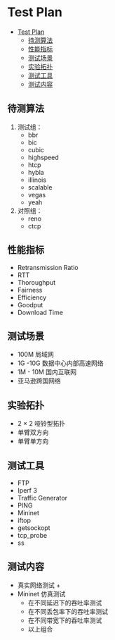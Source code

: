 # Test Plan

<!-- TOC -->

- [Test Plan](#test-plan)
    - [待测算法](#待测算法)
    - [性能指标](#性能指标)
    - [测试场景](#测试场景)
    - [实验拓扑](#实验拓扑)
    - [测试工具](#测试工具)
    - [测试内容](#测试内容)

<!-- /TOC -->

## 待测算法

1.  测试组：
    +   bbr
    +   bic
    +   cubic
    +   highspeed
    +   htcp
    +   hybla
    +   illinois
    +   scalable
    +   vegas
    +   yeah
2.  对照组：
    +   reno
    +   ctcp

## 性能指标

+   Retransmission Ratio
+   RTT
+   Thoroughput
+   Fairness
+   Efficiency
+   Goodput
+   Download Time

## 测试场景

+   100M 局域网
+   1G -10G 数据中心内部高速网络
+   1M - 10M 国内互联网
+   亚马逊跨国网络

## 实验拓扑

+   2 × 2 哑铃型拓扑
+   单臂双方向
+   单臂单方向

## 测试工具

+   FTP
+   Iperf 3
+   Traffic Generator
+   PING
+   Mininet
+   iftop
+   getsockopt
+   tcp_probe
+   ss

## 测试内容

+   真实网络测试
    +   
+   Mininet 仿真测试
    +   在不同延迟下的吞吐率测试
    +   在不同丢包率下的吞吐率测试
    +   在不同带宽下的吞吐率测试
    +   以上组合
